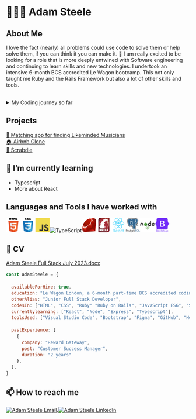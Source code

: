 

<!--
**adam-steele/adam-steele** is a ✨ _special_ ✨ repository because its `README.md` (this file) appears on your GitHub profile.

Here are some ideas to get you started:

- 🔭 I’m currently working on ...
- 🌱 I’m currently learning ...
- 👯 I’m looking to collaborate on ...
- 🤔 I’m looking for help with ...
- 💬 Ask me about ...
- 📫 How to reach me: ...
- 😄 Pronouns: ...
- ⚡ Fun fact: ...
-->

🙋🏼‍♂️ Adam Steele
==============

## About Me 
I love the fact (nearly) all problems could use code to solve them or help solve them, if you can think it you can make it. 
🔭 I am really excited to be looking for a role that is more deeply entwined with Software engineering and continuing to learn skills and new technologies. 
I undertook an intensive 6-month BCS accredited Le Wagon bootcamp. This not only taught me Ruby and the Rails Framework but also a lot of other skills and tools.

<br>

<details>
<summary> My Coding journey so far </summary>
<br>
I started my coding journey learning SQL in a role to help me build tools to make my day job easier. This ignited in me a love for coding as a great problem-solving tool.
I expanded this during lockdown starting with HMTL and CSS, adding in other languages and tools over time working up to building things with the MERN stack. I then completed the next step on my journey undertaking an intensive 6-month BCS accredited bootcamp at le Wagon which expanded on my existing knowledge with new technologies.
I learned Ruby and the Rails Framework but also a lot of the other technologies and how to work together on a coding project.
I am excited about the next stage of my journey, as I look to become a developer!
I am constantly learning and practicing new things, my latest project is a word game to learn more about Typescript and React <a href="https://adam-steele.github.io/scrabdle/"> Scrabdle </a>
</details>

## Projects
<a href="https://github.com/adam-steele/Jamm"/> 🎸 Matching app for finding Likeminded Musicians</a>
<br>
<a href="https://bandspaces.herokuapp.com/">🏠 Airbnb Clone</a>
<br>
<a href="https://adam-steele.github.io/scrabdle/">🧩 Scrabdle </a>

## 🌱 I’m currently learning
- Typescript
- More about React 

## Languages and Tools I have worked with 

<img src="https://raw.githubusercontent.com/devicons/devicon/master/icons/html5/html5-original-wordmark.svg" alt="HTML5" width="40" height="40"><img src="https://raw.githubusercontent.com/devicons/devicon/master/icons/css3/css3-original-wordmark.svg" alt="CSS3" width="40" height="40"><img src="https://raw.githubusercontent.com/devicons/devicon/master/icons/javascript/javascript-original.svg" alt="JavaScript" width="40" height="40"><img src="https://cdn.jsdelivr.net/gh/devicons/devicon/icons/typescript/typescript-original.svg" alt="TypeScript" width="40" height="40" /><img src="https://raw.githubusercontent.com/devicons/devicon/master/icons/ruby/ruby-original.svg" alt="Ruby" width="40" height="40"><img src="https://raw.githubusercontent.com/devicons/devicon/master/icons/rails/rails-original-wordmark.svg" alt="Rails" width="40" height="40"><img src="https://raw.githubusercontent.com/devicons/devicon/master/icons/react/react-original-wordmark.svg" alt="React" width="40" height="40"><img src="https://raw.githubusercontent.com/devicons/devicon/master/icons/postgresql/postgresql-original-wordmark.svg" alt="PostgreSQL" width="40" height="40"><img src="https://raw.githubusercontent.com/devicons/devicon/master/icons/nodejs/nodejs-original-wordmark.svg" alt="Node.js" width="40" height="40"><img src="https://raw.githubusercontent.com/devicons/devicon/master/icons/bootstrap/bootstrap-plain-wordmark.svg" alt="Bootstrap" width="40" height="40">

## 📄 CV 
[Adam Steele Full Stack July 2023.docx](https://github.com/adam-steele/adam-steele/files/12185555/Adam.Steele.Full.Stack.July.2023.docx)




```JavaScript
const adamSteele = {

  availableForHire: true,
  education: "Le Wagon London, a 6-month part-time BCS accredited coding bootcamp",
  otherAlias: "Junior Full Stack Developer",
  codesIn: ["HTML", "CSS", "Ruby" "Ruby on Rails", "JavaScript ES6", "SQL"],
  currentlylearning: ["React", "Node", "Express", "Typescript"],
  toolsUsed: ["Visual Studio Code", "Bootstrap", "Figma", "GitHub", "Heroku", ],

  pastExperience: [
    {
      company: "Reward Gateway",
      post: "Customer Success Manager",
      duration: "2 years"
    },
  ],
}

```

## 📫 How to reach me

 <a href="mailto:adamsteele@hotmail.co.uk">
  <img align="center" src="https://github.com/adam-steele/adam-steele/assets/65492811/1fb08252-98ab-447f-ae6f-ba61a4a55960" alt="Adam Steele Email" height="50" width="40" style="max-width: 100%;">
</a>

 <a href="https://www.linkedin.com/in/adam-charles-steele/">
  <img align="center" src="https://raw.githubusercontent.com/rahuldkjain/github-profile-readme-generator/master/src/images/icons/Social/linked-in-alt.svg" alt="Adam Steele LinkedIn" height="30" width="40" style="max-width: 100%;">
</a>

<br>
<br>



  

    

